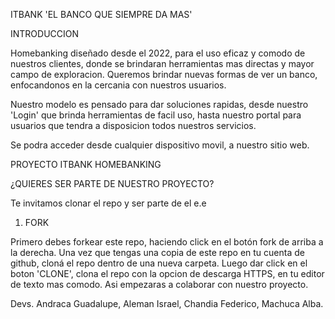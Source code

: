 ITBANK 'EL BANCO QUE SIEMPRE DA MAS'

INTRODUCCION

Homebanking diseñado desde el 2022, para el uso eficaz y comodo de nuestros clientes, donde se brindaran herramientas mas directas y mayor campo de exploracion.
Queremos brindar nuevas formas de ver un banco, enfocandonos en la cercania con nuestros usuarios.

Nuestro modelo es pensado para dar soluciones rapidas, desde nuestro 'Login' que brinda herramientas de facil uso, hasta nuestro portal para usuarios que tendra a disposicion todos nuestros servicios.

Se podra acceder desde cualquier dispositivo movil, a nuestro sitio web.

PROYECTO ITBANK HOMEBANKING

¿QUIERES SER PARTE DE NUESTRO PROYECTO?

Te invitamos clonar el repo y ser parte de el  e.e

1. FORK

Primero debes forkear este repo, haciendo click en el botón fork de arriba a la derecha. Una vez que tengas una copia de este repo en tu cuenta de github, cloná el repo dentro de una nueva carpeta. Luego dar click en el boton 'CLONE', clona el repo con la opcion de descarga HTTPS, en tu editor de texto mas comodo. 
Asi empezaras a colaborar con nuestro proyecto.



Devs. Andraca Guadalupe, Aleman Israel, Chandia Federico, Machuca Alba.
